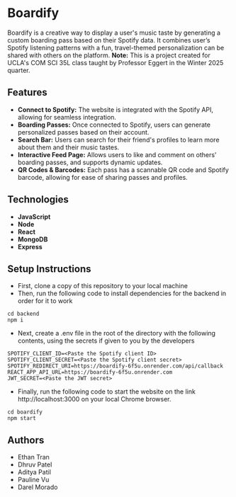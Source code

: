 # Boardify
Boardify is a creative way to display a user's music taste by generating a custom boarding pass based on their Spotify data. 
It combines user’s Spotify listening patterns with a fun, travel-themed personalization can be shared with others on the platform. 
**Note:** This is a project created for UCLA's COM SCI 35L class taught by Professor Eggert in the Winter 2025 quarter.


## Features
- **Connect to Spotify:** The website is integrated with the Spotify API, allowing for seamless integration.
- **Boarding Passes:** Once connected to Spotify, users can generate personalized passes based on their account.
- **Search Bar:** Users can search for their friend's profiles to learn more about them and their music tastes.
- **Interactive Feed Page:** Allows users to like and comment on others' boarding passes, and supports dynamic updates.
- **QR Codes & Barcodes:** Each pass has a scannable QR code and Spotify barcode, allowing for ease of sharing passes and profiles.


## Technologies
- **JavaScript** 
- **Node** 
- **React** 
- **MongoDB** 
- **Express**


## Setup Instructions
- First, clone a copy of this repository to your local machine
- Then, run the following code to install dependencies for the backend in order for it to work
```
cd backend
npm i
```
- Next, create a .env file in the root of the directory with the following contents, using the secrets if given to you by the developers
```
SPOTIFY_CLIENT_ID=<Paste the Spotify client ID>
SPOTIFY_CLIENT_SECRET=<Paste the Spotify client secret>
SPOTIFY_REDIRECT_URI=https://boardify-6f5u.onrender.com/api/callback
REACT_APP_API_URL=https://boardify-6f5u.onrender.com
JWT_SECRET=<Paste the JWT secret>
```
- Finally, run the following code to start the website on the link http://localhost:3000 on your local Chrome browser.
```
cd boardify
npm start
```


## Authors
- Ethan Tran
- Dhruv Patel
- Aditya Patil
- Pauline Vu
- Darel Morado